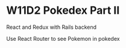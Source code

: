 # W11D2 Pokedex Part II

React and Redux with Rails backend

Use React Router to see Pokemon in pokedex

